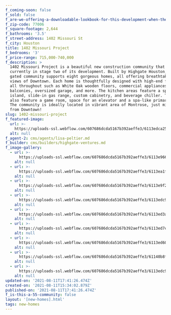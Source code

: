 ```yaml
---
f_coming-soon: false
f_sold: false
f_are-we-offering-a-downloadable-lookbook-for-this-development-when-they-submit-their-contact-info: false
f_zip-code: 77006
f_square-footage: 2,644
f_bathrooms: '3.5'
f_street-address: 1402 Missouri St
f_city: Houston
title: 1402 Missouri Project
f_bedrooms: '3'
f_price-range: 715,000-740,000
f_description: >
  1402 Missouri Project is a beautiful new construction community that is
  currently in stage two of its development. Built by Highgate Houston, this
  gated community supports eight gorgeous homes, all offering breathtaking patio
  views of Downtown. Each home is thoughtfully designed with high-end features
  all throughout such as White Oak wooden floors, commercial appliances, two
  balconies, oversized garage, and more. The kitchen areas feature a spacious
  island, slide-in gas range, custom cabinetry, and beverage chiller. The homes
  also feature a game room, space for an elevator and a spa-like primary bath.
  The community is ideally located in vibrant area of Montrose, just minutes
  from Downtown!
slug: 1402-missouri-project
f_featured-image:
  url: >-
    https://uploads-ssl.webflow.com/607686dcda5167b392aeffe3/6113edca259507fc42c08252_Living%20Room%201%20(1).jpg
  alt: null
f_agent-2: cms/agents/lisa-peltier.md
f_builder: cms/builders/highgate-ventures.md
f_image-gallery:
  - url: >-
      https://uploads-ssl.webflow.com/607686dcda5167b392aeffe3/6113e96696ee48760b3ba3c1_Outside%20Drone%204%20(1).jpg
    alt: null
  - url: >-
      https://uploads-ssl.webflow.com/607686dcda5167b392aeffe3/6113ea1f609a5098ee4ecb1e_Second%20Story%203%20(2).jpg
    alt: null
  - url: >-
      https://uploads-ssl.webflow.com/607686dcda5167b392aeffe3/6113e9f2533021694644c242_Stairs%201%20(1).jpg
    alt: null
  - url: >-
      https://uploads-ssl.webflow.com/607686dcda5167b392aeffe3/6113edc91927bfd36a55e058_Kitchen%2013%20(1).jpg
    alt: null
  - url: >-
      https://uploads-ssl.webflow.com/607686dcda5167b392aeffe3/6113ed3a41e0e0989b77ee78_Primary%20Bedroom%207%20(1).jpg
    alt: null
  - url: >-
      https://uploads-ssl.webflow.com/607686dcda5167b392aeffe3/6113ed7ca1a68fdee4f6e484_Primary%20Bathroom%202%20(1).jpg
    alt: null
  - url: >-
      https://uploads-ssl.webflow.com/607686dcda5167b392aeffe3/6113ed60010a7c3490b59041_Primary%20Bedroom%201%20(1).jpg
    alt: null
  - url: >-
      https://uploads-ssl.webflow.com/607686dcda5167b392aeffe3/61140b8f5c75f4df86f1ac76_Primary%20Bathroom%201%20(1).jpg
    alt: null
  - url: >-
      https://uploads-ssl.webflow.com/607686dcda5167b392aeffe3/6113edc947d26c5165700484_Kitchen%2015%20(1).jpg
    alt: null
updated-on: '2021-08-11T17:41:26.474Z'
created-on: '2021-08-11T15:34:02.879Z'
published-on: '2021-08-11T17:41:26.474Z'
f_is-this-a-55-community: false
layout: '[new-homes].html'
tags: new-homes
---
```



